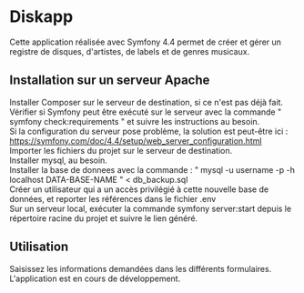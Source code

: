 <h1>Diskapp</h1>
Cette application réalisée avec Symfony 4.4 permet de créer et gérer un registre de disques, d'artistes, de labels et de genres musicaux.<br>

<h2>Installation sur un serveur Apache</h2>

Installer Composer sur le serveur de destination, si ce n'est pas déjà fait.<br>
Vérifier si Symfony peut être exécuté sur le serveur avec la commande " symfony check:requirements " et suivre les instructions au besoin.<br>
Si la configuration du serveur pose problème, la solution est peut-être ici : https://symfony.com/doc/4.4/setup/web_server_configuration.html<br>
Importer les fichiers du projet sur le serveur de destination.<br>
Installer mysql, au besoin.<br>
Installer la base de donnees avec la commande : " mysql -u username -p -h localhost DATA-BASE-NAME " < db_backup.sql<br>
Créer un utilisateur qui a un accès privilégié à cette nouvelle base de données, et reporter les références dans le fichier .env <br>
Sur un serveur local, exécuter la commande symfony server:start depuis le répertoire racine du projet et suivre le lien généré.

<h2>Utilisation</h2>

Saisissez les informations demandées dans les différents formulaires.<br>
L'application est en cours de développement. 
